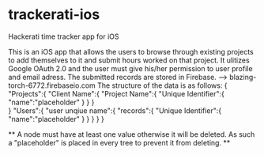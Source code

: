 # trackerati-ios
Hackerati time tracker app for iOS

This is an iOS app that allows the users to browse through existing projects to add themselves to it and submit hours worked on that project. 
It ulitizes Google OAuth 2.0 and the user must give his/her permission to user profile and email adress.
The submitted records are stored in Firebase. --> blazing-torch-6772.firebaseio.com
The structure of the data is as follows:
{
  "Projects":{
    "Client Name":{
      "Project Name":{
        "Unique Identifier":{
          "name":"placeholder"
          }
        }
      }  
  }
  "Users":{
    "user unqiue name":{
      "records":{
        "Unique Identifier":{
          "name":"placeholder"
          }
        }
      }
  }
}

** A node must have at least one value otherwise it will be deleted. As such a "placeholder" is placed in every tree to prevent it from deleting. **

